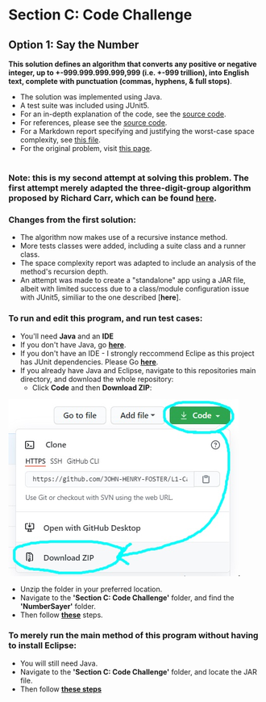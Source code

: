 <h1>Section C: Code Challenge</h1>

## Option 1: Say the Number

**This solution defines an algorithm that converts any positive or negative integer, up to +-999.999.999.999,999 (i.e. +-999 trillion), into English text, complete with punctuation (commas, hyphens, & full stops)**.

* The solution was implemented using Java.
* A test suite was included using JUnit5.
* For an in-depth explanation of the code, see the [source code](https://github.com/J-E-Foster/Hyperiondev-Take-Home-Test-Take-2/tree/main/Section%20C:%20Code%20Challenge/SayTheNumber/src/numbersayer).
* For references, please see the [source code](https://github.com/J-E-Foster/Hyperiondev-Take-Home-Test-Take-2/tree/main/Section%20C:%20Code%20Challenge/SayTheNumber/src/numbersayer).
* For a Markdown report specifying and justifying the worst-case space complexity, see [this file](REPORT.md).
* For the original problem, visit [this page](https://edabit.com/challenge/4E9gTrRWErpTCA2FQ).<br /><br />

### Note: this is my second attempt at solving this problem. The first attempt merely adapted the three-digit-group algorithm proposed by Richard Carr, which can be found [**here**](http://www.blackwasp.co.uk/NumberToWords.aspx).

### Changes from the first solution:

* The algorithm now makes use of a recursive instance method.
* More tests classes were added, including a suite class and a runner class.
* The space complexity report was adapted to include an analysis of the method's recursion depth.
* An attempt was made to create a "standalone" app using a JAR file, albeit with limited success due to a class/module configuration issue with JUnit5, similiar to the one described [**here**].

### To run and edit this program, and run test cases:

* You'll need **Java** and an **IDE**
* If you don't have Java, go [**here**](RUNME.md#how-to-install-java).
* If you don't have an IDE - I strongly reccommend Eclipe as this project has JUnit dependencies. Please Go [**here**](RUNME.md#how-to-install-eclipse).
* If you already have Java and Eclipse, navigate to this repositories main directory, and download the whole   repository: 
  * Click **Code** and then **Download ZIP**:

![](Github-images/0.jpg).
	
* Unzip the folder in your preferred location.
* Navigate to the **'Section C: Code Challenge'** folder, and find the **'NumberSayer'** folder.
* Then follow [**these**](RUNME.md#how-to-run-the-program-in-eclipse) steps.

### To merely run the main method of this program without having to install Eclipse:

* You will still need Java.
* Navigate to the **'Section C: Code Challenge'** folder, and locate the JAR file.
* Then follow [**these steps**](RUNJAR.md)

